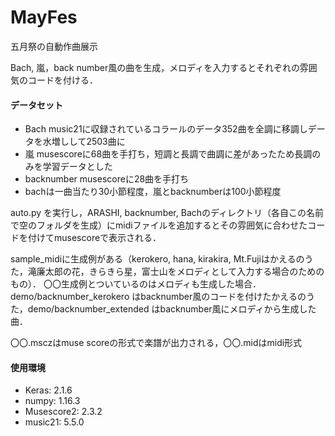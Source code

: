 # MayFes
五月祭の自動作曲展示

Bach, 嵐，back number風の曲を生成，メロディを入力するとそれぞれの雰囲気のコードを付ける．

#### データセット
- Bach music21に収録されているコラールのデータ352曲を全調に移調しデータを水増しして2503曲に
- 嵐 musescoreに68曲を手打ち，短調と長調で曲調に差があったため長調のみを学習データとした
- backnumber musescoreに28曲を手打ち
- bachは一曲当たり30小節程度，嵐とbacknumberは100小節程度

auto.py を実行し，ARASHI, backnumber, Bachのディレクトリ（各自この名前で空のフォルダを生成）にmidiファイルを追加するとその雰囲気に合わせたコードを付けてmusescoreで表示される．

sample_midiに生成例がある（kerokero, hana, kirakira, Mt.Fujiはかえるのうた，滝廉太郎の花，きらきら星，富士山をメロディとして入力する場合のためのもの）．
〇〇生成例とついているのはメロディも生成した場合．
demo/backnumber_kerokero はbacknumber風のコードを付けたかえるのうた，demo/backnumber_extended はbacknumber風にメロディから生成した曲．

〇〇.msczはmuse scoreの形式で楽譜が出力される，〇〇.midはmidi形式

#### 使用環境
- Keras: 2.1.6
- numpy: 1.16.3
- Musescore2: 2.3.2
- music21: 5.5.0
